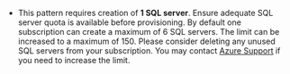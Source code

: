 * This pattern requires creation of **1 SQL server**. Ensure adequate SQL server quota is available before provisioning. By default one subscription can create a maximum of 6 SQL servers. 
The limit can be increased to a maximum of 150. Please consider deleting any unused SQL servers from your subscription. You may contact [Azure Support](https://azure.microsoft.com/support/faq/) if you need to increase the limit. 